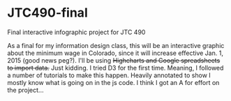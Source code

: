 JTC490-final
============

Final interactive infographic project for JTC 490

As a final for my information design class, this will be an interactive graphic about the minimum wage in Colorado, since it will increase effective Jan. 1, 2015 (good news peg?). I'll be using <strike>Highcharts and Google spreadsheets to import data.</strike> Just kidding. I tried D3 for the first time. Meaning, I followed a number of tutorials to make this happen. Heavily annotated to show I mostly know what is going on in the js code. I think I got an A for effort on the project...
